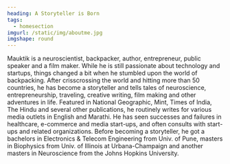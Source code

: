 ```yaml
---
heading: A Storyteller is Born
tags:
  - homesection
imgurl: /static/img/aboutme.jpg
imgshape: round
---
```


Mauktik is a neuroscientist, backpacker, author, entrepreneur, public speaker and a film maker. While he is still passionate about technology and startups, things changed a bit when he stumbled upon the world of backpacking. After crisscrossing the world and hitting more than 50 countries, he has become a storyteller and tells tales of neuroscience, entrepreneurship, traveling, creative writing, film making and other adventures in life. Featured in National Geographic, Mint, Times of India, The Hindu and several other publications, he routinely writes for various media outlets in English and Marathi. He has seen successes and failures in healthcare, e-commerce and media start-ups, and often consults with start-ups and related organizations. Before becoming a storyteller, he got a bachelors in Electronics & Telecom Engineering from Univ. of Pune, masters in Biophysics from Univ. of Illinois at Urbana-Champaign and another masters in Neuroscience from the Johns Hopkins University.
